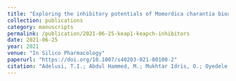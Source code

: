 ```yaml
---
title: "Exploring the inhibitory potentials of Momordica charantia bioactive compounds against Keap1-Kelch protein using computational approaches"
collection: publications
category: manuscripts
permalink: /publication/2021-06-25-keap1-keapch-inhibitors
date: 2021-06-25
year: 2021
venue: "In Silico Pharmacology"
paperurl: "https://doi.org/10.1007/s40203-021-00100-2"
citation: "Adelusi, T.I.; Abdul Hammed, M.; Mukhtar Idris, O.; Oyedele, A.Q.K.; <b>Boyenle, I.D.</b>; Divine, U.C.; Adedotun, I.O.; Folorunsho, A.A.; Oladipo E. Kolawole (2021). Exploring the inhibitory potentials of <i>Momordica charantia</i> bioactive compounds against Keap1-Kelch protein using computational approaches. <i>In Silico Pharmacology</i>, 9(1), Article No. 39. https://doi.org/10.1007/s40203-021-00100-2"
---
```

